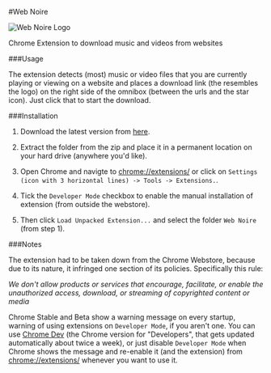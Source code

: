#Web Noire

![Web Noire Logo](http://imagentleman.github.io/webnoire-screenshot.png)


Chrome Extension to download music and videos from websites

###Usage

The extension detects (most) music or video files that you are currently playing or viewing on a website and places a download link (the resembles the logo) on the right side of the omnibox (between the urls and the star icon). Just click that to start the download. 

###Installation

1. Download the latest version from [here](https://github.com/imagentleman/Web-Noire/releases/download/27/web-noire.zip).

2. Extract the folder from the zip and place it in a permanent location on your hard drive (anywhere you'd like).
3. Open Chrome and navigte to [chrome://extensions/](chrome://extensions/) or click on `Settings (icon with 3 horizontal lines) -> Tools -> Extensions.`.
4. Tick the `Developer Mode` checkbox to enable the manual installation of extension (from outside the webstore).
5. Then click `Load Unpacked Extension...` and select the folder `Web Noire` (from step 1).

###Notes

The extension had to be taken down from the Chrome Webstore, because due to its nature, it infringed one section of its policies. Specifically this rule: 

_We don't allow products or services that encourage, facilitate, or enable the unauthorized access, download, or streaming of copyrighted content or media_

Chrome Stable and Beta show a warning message on every startup, warning of using extensions on `Developer Mode`, if you aren't one. You can use [Chrome Dev](http://www.chromium.org/getting-involved/dev-channel) (the Chrome version for "Developers", that gets updated automatically about twice a week), or just disable `Developer Mode` when Chrome shows the message and re-enable it (and the extension) from [chrome://extensions/](chrome://extensions/) whenever you want to use it.

